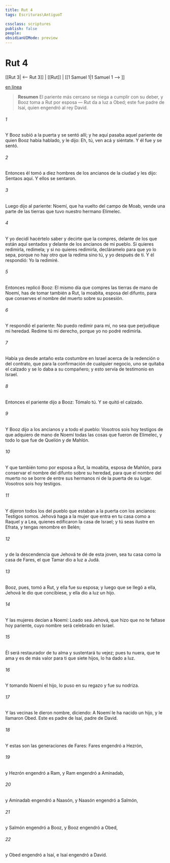 ```yaml
---
title: Rut 4
tags: Escrituras\AntiguoT

cssclass: scriptures
publish: false
people:
obsidianUIMode: preview
---
```


# Rut 4
[[Rut 3| <-- Rut 3]] | [[Rut]] | [[1 Samuel 1|1 Samuel 1 --> ]]

[en línea](https://churchofjesuschrist.org/study/scriptures/ot/ruth/4?lang=spa)

> __Resumen__
El pariente más cercano se niega a cumplir con su deber, y Booz toma a Rut por esposa — Rut da a luz a Obed; este fue padre de Isaí, quien engendró al rey David.

###### 1 
Y Booz subió a la puerta y se sentó allí; y he aquí pasaba aquel pariente de quien Booz había hablado, y le dijo: Eh, tú, ven acá y siéntate. Y él fue y se sentó.

###### 2 
Entonces él tomó a diez hombres de los ancianos de la ciudad y les dijo: Sentaos aquí. Y ellos se sentaron.

###### 3 
Luego dijo al pariente: Noemí, que ha vuelto del campo de Moab, vende una parte de las tierras que tuvo nuestro hermano Elimelec.

###### 4 
Y yo decidí hacértelo saber y decirte que la compres, delante de los que están aquí sentados y delante de los ancianos de mi pueblo. Si quieres redimirla, redímela; y si no quieres redimirla, decláramelo para que yo lo sepa, porque no hay otro que la redima sino tú, y yo después de ti. Y él respondió: Yo la redimiré.

###### 5 
Entonces replicó Booz: El mismo día que compres las tierras de mano de Noemí, has de tomar también a Rut, la moabita, esposa del difunto, para que conserves el nombre del muerto sobre su posesión.

###### 6 
Y respondió el pariente: No puedo redimir para mí, no sea que perjudique mi heredad. Redime tú  mi derecho, porque yo no podré redimirla.

###### 7 
Había ya desde antaño esta costumbre en Israel acerca de la redención o del contrato, que para la confirmación de cualquier negocio, uno se quitaba el calzado y se lo daba a su compañero; y esto servía de testimonio en Israel.

###### 8 
Entonces el pariente dijo a Booz: Tómalo tú. Y se quitó el calzado.

###### 9 
Y Booz dijo a los ancianos y a todo el pueblo: Vosotros sois hoy testigos de que adquiero de mano de Noemí todas las cosas que fueron de Elimelec, y todo lo que fue de Quelión y de Mahlón.

###### 10 
Y que también tomo por esposa a Rut, la moabita, esposa de Mahlón, para conservar el nombre del difunto sobre su heredad, para que el nombre del muerto no se borre de entre sus hermanos ni de la puerta de su lugar. Vosotros sois hoy testigos.

###### 11 
Y dijeron todos los del pueblo que estaban a la puerta con los ancianos: Testigos somos. Jehová haga a la mujer que entra en tu casa como a Raquel y a Lea, quienes edificaron la casa de Israel; y tú seas ilustre en Efrata, y tengas renombre en Belén;

###### 12 
y de la descendencia que Jehová te dé de esta joven, sea tu casa como la casa de Fares, el que Tamar dio a luz a Judá.

###### 13 
Booz, pues, tomó a Rut, y ella fue su esposa; y luego que se llegó a ella, Jehová le dio que concibiese, y ella dio a luz un hijo.

###### 14 
Y las mujeres decían a Noemí: Loado sea Jehová, que hizo que no te faltase hoy pariente, cuyo nombre será celebrado en Israel.

###### 15 
Él será restaurador de tu alma y sustentará tu vejez; pues tu nuera, que te ama y es de más valor para ti que siete hijos, lo ha dado a luz.

###### 16 
Y tomando Noemí el hijo, lo puso en su regazo y fue su nodriza.

###### 17 
Y las vecinas le dieron nombre, diciendo: A Noemí le ha nacido un hijo, y le llamaron Obed. Este es padre de Isaí, padre de David.

###### 18 
Y estas son las generaciones de Fares: Fares engendró a Hezrón,

###### 19 
y Hezrón engendró a Ram, y Ram engendró a Aminadab,

###### 20 
y Aminadab engendró a Naasón, y Naasón engendró a Salmón,

###### 21 
y Salmón engendró a Booz, y Booz engendró a Obed,

###### 22 
y Obed engendró a Isaí, e Isaí engendró a David.

